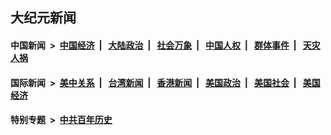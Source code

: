 ## 大纪元新闻

#### 中国新闻 &nbsp;>&nbsp; [中国经济](indexes/ncid283/README.md?04151245) &nbsp;| &nbsp; [大陆政治](indexes/ncid277/README.md?04151245) &nbsp;| &nbsp; [社会万象](indexes/ncid282/README.md?04151245) &nbsp;| &nbsp; [中国人权](indexes/ncid278/README.md?04151245) &nbsp;| &nbsp; [群体事件](indexes/ncid279/README.md?04151245) &nbsp;| &nbsp; [天灾人祸](indexes/ncid280/README.md?04151245)

#### 国际新闻 &nbsp;>&nbsp; [美中关系](indexes/nf1412576/README.md?04151245) &nbsp;| &nbsp; [台湾新闻](indexes/ncid1349361/README.md?04151245) &nbsp;| &nbsp; [香港新闻](indexes/ncid1349362/README.md?04151245) &nbsp;| &nbsp; [美国政治](indexes/ncid1078159/README.md?04151245) &nbsp;| &nbsp; [美国社会](indexes/ncid1078160/README.md?04151245) &nbsp;| &nbsp; [美国经济](indexes/ncid1078158/README.md?04151245)

#### 特别专题 &nbsp;>&nbsp; [中共百年历史](https://github.com/epoch-news/epoch-special/blob/master/README.md?04151245)  
